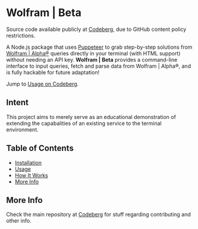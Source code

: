 # Wolfram | Beta

Source code available publicly at [Codeberg](https://codeberg.org/woflydev/wolfram-beta/), due to GitHub content policy restrictions.

A Node.js package that uses [Puppeteer](https://pptr.dev) to grab step-by-step solutions from [Wolfram | Alpha®](https://www.wolframalpha.com) queries directly in your terminal (with HTML support) without needing an API key. **Wolfram | Beta** provides a command-line interface to input queries, fetch and parse data from Wolfram | Alpha®, and is fully hackable for future adaptation!

Jump to [Usage on Codeberg](https://codeberg.org/woflydev/wolfram-beta/#usage).

## Intent

This project aims to merely serve as an educational demonstration of extending the capabalities of an existing service to the terminal environment.

## Table of Contents

- [Installation](https://codeberg.org/woflydev/WolframBeta/src/branch/main/README.md#installation)
- [Usage](https://codeberg.org/woflydev/WolframBeta/src/branch/main/README.md#usage)
- [How It Works](https://codeberg.org/woflydev/WolframBeta/src/branch/main/README.md#how-it-works)
- [More Info](https://codeberg.org/woflydev/WolframBeta/src/branch/main/README.md#more-info)

## More Info

Check the main repository at [Codeberg](https://codeberg.org/woflydev/wolfram-beta) for stuff regarding contributing and other info.
